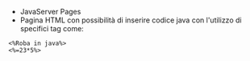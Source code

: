 - JavaServer Pages
- Pagina HTML con possibilità di inserire codice java con l'utilizzo di specifici tag come: 
```jsp:
<%Roba in java%>
<%=23*5%>
```

